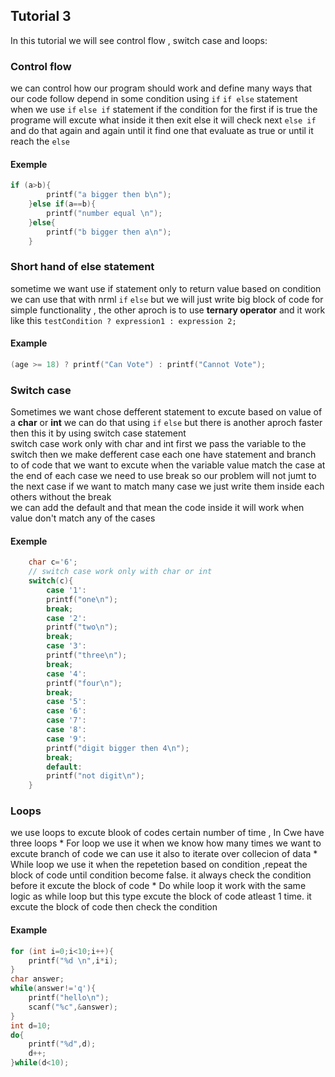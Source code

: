 ## Tutorial 3

In this tutorial we will see control flow , switch case and loops:

### Control flow
we can control how our program should work and define many ways that our code follow depend in some condition using `if` `if else` statement  
when we use `if` `else if` statement if the condition for the first if is true the programe will excute what inside it then exit else it will check next `else if` and do that again and again until it find one that evaluate as true or until it reach the `else`  
#### Exemple
```C
if (a>b){
        printf("a bigger then b\n");
    }else if(a==b){
        printf("number equal \n");
    }else{
        printf("b bigger then a\n");
    }
```
### Short hand of else statement
sometime we want use if statement only to return value based on condition we can use that with nrml `if` `else` but we will just write big block of code for simple functionality , the other aproch is to use **ternary operator** and it work like this `testCondition ? expression1 : expression 2;`
#### Example 
```C
(age >= 18) ? printf("Can Vote") : printf("Cannot Vote");
```
### Switch case
Sometimes we want chose defferent statement to excute based on value of a **char** or **int** we can do that using `if` `else` but there is another aproch faster then this it by using switch case statement  
switch case work only with char and int first we pass the variable to the switch then we make defferent case each one have statement and branch to of code that we want to excute when the variable value match the case 
at the end of each case we need to use break so our problem will not jumt to the next case if we want to match many case we just write them inside each others without the break  
we can add the default and that mean the  code inside it will work when value don't match any of the cases  
#### Exemple
```C
    char c='6';
    // switch case work only with char or int
    switch(c){
        case '1':
        printf("one\n");
        break;
        case '2':
        printf("two\n");
        break;
        case '3':
        printf("three\n");
        break;
        case '4':
        printf("four\n");
        break;
        case '5':
        case '6':
        case '7':
        case '8':
        case '9':
        printf("digit bigger then 4\n");
        break;
        default:
        printf("not digit\n");
    }
```
### Loops
we use loops to excute blook of codes certain number of time , In Cwe have three loops
    * For loop we use it when we know how many times we want to excute branch of code we can use it also to iterate over collecion of data
    * While loop we use it when the repetetion based on condition ,repeat the block of code until condition become false. it always check the condition before it excute the block of code
    * Do while loop it work with the same logic as while loop but this type excute the block of code atleast 1 time. it excute the block of code then check the condition
#### Example
```C
for (int i=0;i<10;i++){
    printf("%d \n",i*i);
}
char answer;
while(answer!='q'){
    printf("hello\n");
    scanf("%c",&answer);
}
int d=10;
do{
    printf("%d",d);
    d++;
}while(d<10);
```
